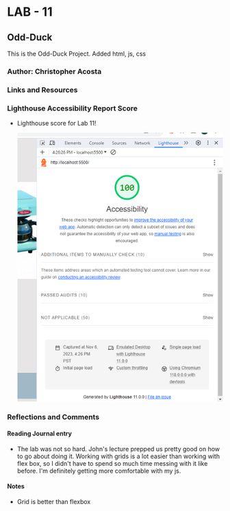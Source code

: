 # LAB - 11

## Odd-Duck

This is the Odd-Duck Project. Added html, js, css

### Author: Christopher Acosta

### Links and Resources

### Lighthouse Accessibility Report Score

* Lighthouse score for Lab 11!

  ![Lighthouse Score](images/lab11.PNG)

### Reflections and Comments

#### Reading Journal entry

* The lab was not so hard. John's lecture prepped us pretty good on how to go about doing it. Working with grids is a lot easier than working with flex box, so I didn't have to spend so much time messing with it like before. I'm definitely getting more comfortable with my js.

#### Notes

* Grid is better than flexbox
